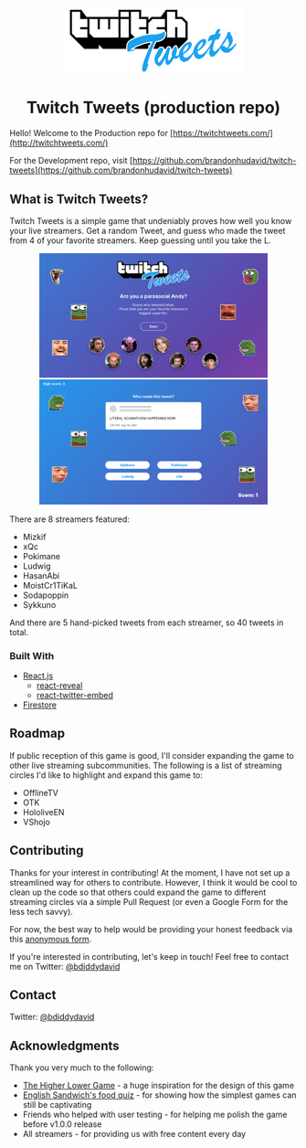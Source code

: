 <!-- LOGO -->
<div align="center">
    <img src="https://raw.githubusercontent.com/brandonhudavid/twitch-tweets/main/src/img/twitchtweets_logo.png" alt="Logo" width="320"/>
<br/>

<!-- HEADER -->
# Twitch Tweets (production repo)
</div>

Hello! Welcome to the Production repo for [https://twitchtweets.com/](http://twitchtweets.com/)

For the Development repo, visit [https://github.com/brandonhudavid/twitch-tweets](https://github.com/brandonhudavid/twitch-tweets)

<!-- ABOUT -->
## What is Twitch Tweets?

Twitch Tweets is a simple game that undeniably proves how well you know your live streamers. Get a random Tweet, and guess who made the tweet from 4 of your favorite streamers. Keep guessing until you take the L.

<div align="center">
  <img src="./tt_ss1.jpg" alt="Screenshot-1" width="400"/>
  <img src="./tt_ss2.jpg" alt="Screenshot-2" width="400"/>
</div>

There are 8 streamers featured:
* Mizkif
* xQc
* Pokimane
* Ludwig
* HasanAbi
* MoistCr1TiKaL
* Sodapoppin
* Sykkuno

And there are 5 hand-picked tweets from each streamer, so 40 tweets in total. 


### Built With

* [React.js](https://reactjs.org/)
  * [react-reveal](https://www.react-reveal.com/)
  * [react-twitter-embed](https://www.npmjs.com/package/react-twitter-embed)
* [Firestore](https://firebase.google.com/products/firestore)

<!-- ROADMAP -->
## Roadmap

If public reception of this game is good, I'll consider expanding the game to other live streaming subcommunities. The following is a list of streaming circles I'd like to highlight and expand this game to:

- OfflineTV
- OTK
- HololiveEN
- VShojo


<!-- CONTRIBUTING -->
## Contributing

Thanks for your interest in contributing! At the moment, I have not set up a streamlined way for others to contribute. However, I think it would be cool to clean up the code so that others could expand the game to different streaming circles via a simple Pull Request (or even a Google Form for the less tech savvy).

For now, the best way to help would be providing your honest feedback via this [anonymous form](https://forms.gle/RxpQwTfxsxtCcGoM8).

If you're interested in contributing, let's keep in touch! Feel free to contact me on Twitter: [@bdiddydavid](https://twitter.com/bdiddydavid)

<!-- CONTACT -->
## Contact

Twitter: [@bdiddydavid](https://twitter.com/bdiddydavid)

<!-- ACKNOWLEDGMENTS -->
## Acknowledgments

Thank you very much to the following:
* [The Higher Lower Game](http://www.higherlowergame.com/) - a huge inspiration for the design of this game
* [English Sandwich's food quiz](https://englishsandwich.github.io/) - for showing how the simplest games can still be captivating
* Friends who helped with user testing - for helping me polish the game before v1.0.0 release
* All streamers - for providing us with free content every day
